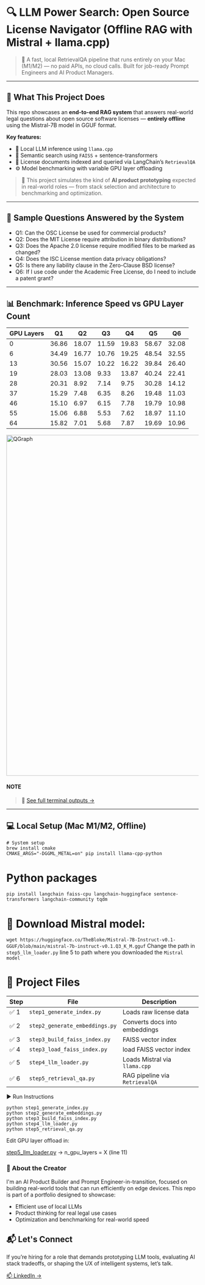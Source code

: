 # 🔍 LLM Power Search: Open Source License Navigator (Offline RAG with Mistral + llama.cpp)

> 🧠 A fast, local RetrievalQA pipeline that runs entirely on your Mac (M1/M2) — no paid APIs, no cloud calls. Built for job-ready Prompt Engineers and AI Product Managers.

---

## 🚀 What This Project Does

This repo showcases an **end-to-end RAG system** that answers real-world legal questions about open source software licenses — **entirely offline** using the Mistral-7B model in GGUF format.

**Key features:**
- 🧠 Local LLM inference using `llama.cpp`
- 🔎 Semantic search using `FAISS` + sentence-transformers
- 📄 License documents indexed and queried via LangChain’s `RetrievalQA`
- ⚙️ Model benchmarking with variable GPU layer offloading

> 🎯 This project simulates the kind of **AI product prototyping** expected in real-world roles — from stack selection and architecture to benchmarking and optimization.

---
## 🧪 Sample Questions Answered by the System

- Q1: Can the OSC License be used for commercial products?
- Q2: Does the MIT License require attribution in binary distributions?
- Q3: Does the Apache 2.0 license require modified files to be marked as changed?
- Q4: Does the ISC License mention data privacy obligations?
- Q5: Is there any liability clause in the Zero-Clause BSD license?
- Q6: If I use code under the Academic Free License, do I need to include a patent grant?

---

## 📊 Benchmark: Inference Speed vs GPU Layer Count

| GPU Layers | Q1 | Q2 | Q3 | Q4 | Q5 | Q6 |
| ---------- | --- | --- | --- | --- | --- | --- |
| 0 | 36.86 | 18.07 | 11.59 | 19.83 | 58.67 | 32.08 |
| 6 | 34.49 | 16.77 | 10.76 | 19.25 | 48.54 | 32.55 |
| 13 | 30.56 | 15.07 | 10.22 | 16.22 | 39.84 | 26.40 |
| 19 | 28.03 | 13.08 | 9.33 | 13.87 | 40.24 | 22.41 |
| 28 | 20.31 | 8.92 | 7.14 | 9.75 | 30.28 | 14.12 |
| 37 | 15.29 | 7.48 | 6.35 | 8.26 | 19.48 | 11.03 |
| 46 | 15.10 | 6.97 | 6.15 | 7.78 | 19.79 | 10.98 |
| 55 | 15.06 | 6.88 | 5.53 | 7.62 | 18.97 | 11.10 |
| 64 | 15.82 | 7.01 | 5.68 | 7.87 | 19.69 | 10.96 |

<img width="893" alt="QGraph" src="https://github.com/user-attachments/assets/3186c0ae-9648-4593-bd64-5d1a79050327" />

#### NOTE
> 🔗 [See full terminal outputs →](https://github.com/santhoshnumberone/LLM-Power-Search-for-Open-Source-Licensing-Navigator/blob/main/terminalOuput.md)



---

## 💻 Local Setup (Mac M1/M2, Offline)

```
# System setup
brew install cmake
CMAKE_ARGS="-DGGML_METAL=on" pip install llama-cpp-python
```
# Python packages
`pip install langchain faiss-cpu langchain-huggingface sentence-transformers langchain-community tqdm`

# 🔽 Download Mistral model:

`wget https://huggingface.co/TheBloke/Mistral-7B-Instruct-v0.1-GGUF/blob/main/mistral-7b-instruct-v0.1.Q3_K_M.gguf`
Change the path in `step5_llm_loader.py` line 5 to path where you downloaded the `Mistral model` 

# 📂 Project Files
| Step | File                           | Description                    |
| ---- | ------------------------------ | ------------------------------ |
| ✅ 1  | `step1_generate_index.py`      | Loads raw license data         |
| ✅ 2  | `step2_generate_embeddings.py` | Converts docs into embeddings  |
| ✅ 3  | `step3_build_faiss_index.py`   | FAISS vector index             |
| ✅ 4  | `step3_load_faiss_index.py`   | load FAISS vector index        |
| ✅ 5  | `step4_llm_loader.py`          | Loads Mistral via `llama.cpp`  |
| ✅ 6  | `step5_retrieval_qa.py`        | RAG pipeline via `RetrievalQA` |

▶️ Run Instructions
```
python step1_generate_index.py
python step2_generate_embeddings.py
python step3_build_faiss_index.py
python step4_llm_loader.py
python step5_retrieval_qa.py
```

Edit GPU layer offload in: 

[step5_llm_loader.py](https://github.com/santhoshnumberone/LLM-Power-Search-for-Open-Source-Licensing-Navigator/blob/main/step5_llm_loader.py) → n_gpu_layers = X (line 11)

### 👤 About the Creator

I'm an AI Product Builder and Prompt Engineer-in-transition, focused on building real-world tools that can run efficiently on edge devices. This repo is part of a portfolio designed to showcase:

 - Efficient use of local LLMs
 - Product thinking for real legal use cases
 - Optimization and benchmarking for real-world speed

## 📬 Let's Connect
If you’re hiring for a role that demands prototyping LLM tools, evaluating AI stack tradeoffs, or shaping the UX of intelligent systems, let’s talk.

[📫 LinkedIn →](www.linkedin.com/in/santhosh-electraanu)

